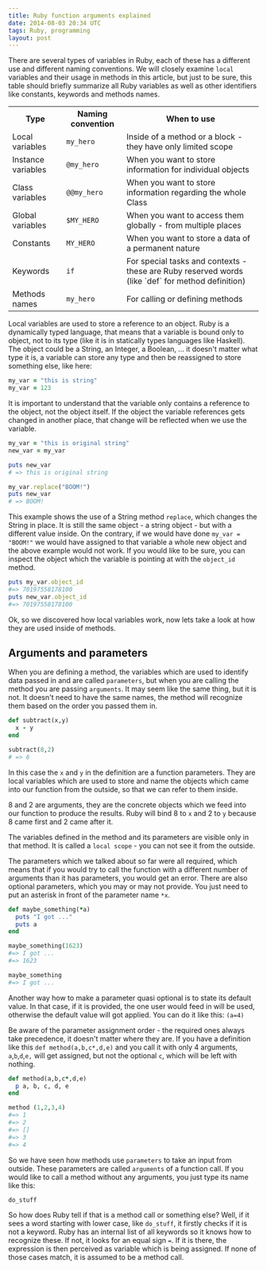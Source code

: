 ```yaml
---
title: Ruby function arguments explained
date: 2014-08-03 20:34 UTC
tags: Ruby, programming
layout: post
---
```


There are several types of variables in Ruby, each of these has a
different use and different naming conventions. We will closely examine
`local` variables and their usage in methods in this article, but just
to be sure, this table should briefly summarize all Ruby variables as
well as other identifiers like constants, keywords and methods names.

<table class="table">
 <tr>
    <th> Type </th>
    <th> Naming convention </th>
    <th> When to use </th>
  </tr>
<tr>
  <td>Local variables </td>
  <td><code>my_hero</code> </td>
  <td>Inside of a method or a block - they have only limited scope </td>
</tr>
<tr>
<td>Instance variables </td>
<td><code>@my_hero</code> </td>
<td>When you want to store information for individual objects </td>
</tr>
<tr>
  <td>Class variables </td>
  <td><code>@@my_hero</code> </td>
  <td>When you want to store information regarding the whole Class </td>
</tr>
<tr>
  <td>Global variables </td>
  <td><code>$MY_HERO</code> </td>
  <td>When you want to access them globally - from multiple places </td>
</tr>
<tr>
  <td>Constants </td>
  <td><code>MY_HERO</code> </td>
  <td>When you want to store a data of a permanent nature </td>
</tr>
<tr>
  <td>Keywords </td>
  <td><code>if</code> </td>
  <td>For special tasks and contexts - these are Ruby reserved words (like `def` for method definition) </td>
</tr>
<tr>
  <td>Methods names </td>
  <td><code>my_hero</code> </td>
  <td>For calling or defining methods </td>
</tr>
</table>

Local variables are used to store a reference to an object. Ruby is a
dynamically typed language, that means that a variable is bound only to
object, not to its type (like it is in statically types languages like
Haskell). The object could be a String, an Integer, a Boolean, ... it
doesn't matter what type it is, a variable can store any type and then
be reassigned to store something else, like here:

```ruby
my_var = "this is string"
my_var = 123
```

It is important to understand that the variable only contains a
reference to the object, not the object itself. If the object the
variable references gets changed in another place, that change will be
reflected when we use the variable.

```ruby
my_var = "this is original string"
new_var = my_var

puts new_var
# => this is original string

my_var.replace("BOOM!")
puts new_var
# => BOOM!
```

This example shows the use of a String method `replace`, which changes
the String in place. It is still the same object - a string object - but
with a different value inside. On the contrary, if we would have done
`my_var = "BOOM!"` we would have assigned to that variable a whole new
object and the above example would not work. If you would like to be
sure, you can inspect the object which the variable is pointing at with
the `object_id` method.

```ruby
puts my_var.object_id
#=> 70197558178100
puts new_var.object_id
#=> 70197558178100
```

Ok, so we discovered how local variables work, now lets take a look at
how they are used inside of methods.

## Arguments and parameters

When you are defining a method, the variables which are used to identify
data passed in and are called `parameters`, but when you are calling the
method you are passing `arguments`. It may seem like the same thing, but
it is not. It doesn't need to have the same names, the method will
recognize them based on the order you passed them in.

```ruby
def subtract(x,y)
  x - y
end

subtract(8,2)
# => 6
```

In this case the `x` and `y` in the definition are a function
parameters. They are local variables which are used to store and name
the objects which came into our function from the outside, so that we
can refer to them inside.

8 and 2 are arguments, they are the concrete objects which we feed
into our function to produce the results. Ruby will bind 8 to `x` and 2 to
`y` because 8 came first and 2 came after it.

The variables defined in the method and its parameters are visible
only in that method. It is called a `local scope` - you can not see it
from the outside.

The parameters which we talked about so far were all required, which
means that if you would try to call the function with a different number
of arguments than it has parameters, you would get an error. There are
also optional parameters, which you may or may not provide. You just
need to put an asterisk in front of the parameter name `*x`.

```ruby
def maybe_something(*a)
  puts "I got ..."
  puts a
end

maybe_something(1623)
#=> I got ...
#=> 1623

maybe_something
#=> I got ...
```

Another way how to make a parameter quasi optional is to state its
default value. In that case, if it is provided, the one user would feed
in will be used, otherwise the default value will got applied. You can
do it like this: `(a=4)`

Be aware of the parameter assignment order - the required ones always
take precedence, it doesn't matter where they are. If you have a
definition like this `def method(a,b,c*,d,e)` and you call it with only
4 arguments, `a`,`b`,`d`,`e,` will get assigned, but not the optional
`c`, which will be left with nothing.

```ruby
def method(a,b,c*,d,e)
  p a, b, c, d, e
end

method (1,2,3,4)
#=> 1
#=> 2
#=> []
#=> 3
#=> 4
```

So we have seen how methods use `parameters` to take an input from outside.
These parameters are called `arguments` of a function call. If you
would like to call a method without any arguments, you just type its
name like this:

```ruby
do_stuff
```

So how does Ruby tell if that is a method call or something else? Well,
if it sees a word starting with lower case, like `do_stuff`, it firstly
checks if it is not a keyword. Ruby has an internal list of all keywords
so it knows how to recognize these. If not, it looks for an equal sign `=`.
If it is there, the expression is then perceived as variable which is
being assigned. If none of those cases match, it is assumed to be a
method call.

